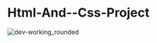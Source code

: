 # Html-And--Css-Project
![dev-working_rounded](https://media2.giphy.com/media/9AxW1vJUB9GZnh9Zdr/giphy.gif)
